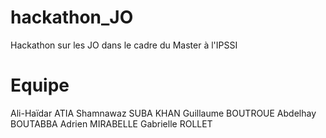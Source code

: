 # hackathon_JO
Hackathon sur les JO dans le cadre du Master à l'IPSSI

# Equipe
Ali-Haïdar ATIA
Shamnawaz SUBA KHAN
Guillaume BOUTROUE
Abdelhay BOUTABBA
Adrien MIRABELLE
Gabrielle ROLLET
